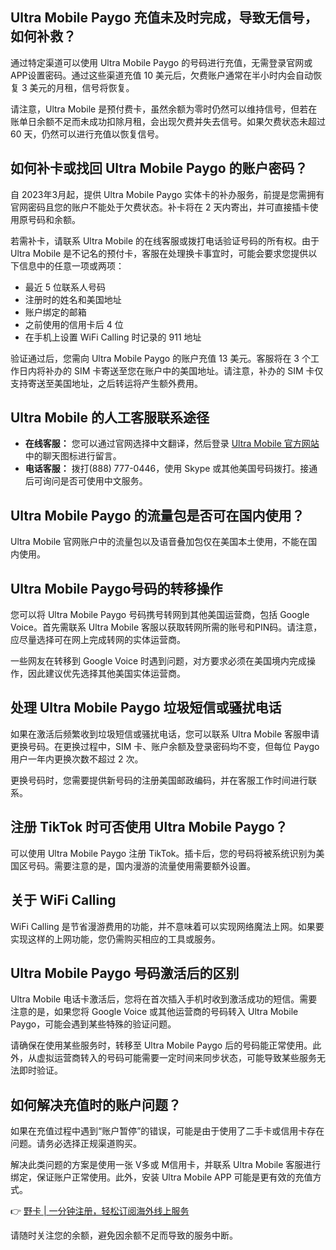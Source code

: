 ## Ultra Mobile Paygo 充值未及时完成，导致无信号，如何补救？

通过特定渠道可以使用 Ultra Mobile Paygo 的号码进行充值，无需登录官网或APP设置密码。通过这些渠道充值 10 美元后，欠费账户通常在半小时内会自动恢复 3 美元的月租，信号将恢复。

请注意，Ultra Mobile 是预付费卡，虽然余额为零时仍然可以维持信号，但若在账单日余额不足而未成功扣除月租，会出现欠费并失去信号。如果欠费状态未超过 60 天，仍然可以进行充值以恢复信号。

## 如何补卡或找回 Ultra Mobile Paygo 的账户密码？

自 2023年3月起，提供 Ultra Mobile Paygo 实体卡的补办服务，前提是您需拥有官网密码且您的账户不能处于欠费状态。补卡将在 2 天内寄出，并可直接插卡使用原号码和余额。

若需补卡，请联系 Ultra Mobile 的在线客服或拨打电话验证号码的所有权。由于 Ultra Mobile 是不记名的预付卡，客服在处理换卡事宜时，可能会要求您提供以下信息中的任意一项或两项：

- 最近 5 位联系人号码
- 注册时的姓名和美国地址
- 账户绑定的邮箱
- 之前使用的信用卡后 4 位
- 在手机上设置 WiFi Calling 时记录的 911 地址

验证通过后，您需向 Ultra Mobile Paygo 的账户充值 13 美元。客服将在 3 个工作日内将补办的 SIM 卡寄送至您在账户中的美国地址。请注意，补办的 SIM 卡仅支持寄送至美国地址，之后转运将产生额外费用。

## Ultra Mobile 的人工客服联系途径

- **在线客服：** 您可以通过官网选择中文翻译，然后登录 [Ultra Mobile 官方网站](https://my.ultramobile.com/paygo/activation) 中的聊天图标进行留言。
- **电话客服：** 拨打(888) 777-0446，使用 Skype 或其他美国号码拨打。接通后可询问是否可使用中文服务。

## Ultra Mobile Paygo 的流量包是否可在国内使用？

Ultra Mobile 官网账户中的流量包以及语音叠加包仅在美国本土使用，不能在国内使用。

## Ultra Mobile Paygo号码的转移操作

您可以将 Ultra Mobile Paygo 号码携号转网到其他美国运营商，包括 Google Voice。首先需联系 Ultra Mobile 客服以获取转网所需的账号和PIN码。请注意，应尽量选择可在网上完成转网的实体运营商。

一些网友在转移到 Google Voice 时遇到问题，对方要求必须在美国境内完成操作，因此建议优先选择其他美国实体运营商。

## 处理 Ultra Mobile Paygo 垃圾短信或骚扰电话

如果在激活后频繁收到垃圾短信或骚扰电话，您可以联系 Ultra Mobile 客服申请更换号码。在更换过程中，SIM 卡、账户余额及登录密码均不变，但每位 Paygo 用户一年内更换次数不超过 2 次。

更换号码时，您需要提供新号码的注册美国邮政编码，并在客服工作时间进行联系。

## 注册 TikTok 时可否使用 Ultra Mobile Paygo？

可以使用 Ultra Mobile Paygo 注册 TikTok。插卡后，您的号码将被系统识别为美国区号码。需要注意的是，国内漫游的流量使用需要额外设置。

## 关于 WiFi Calling

WiFi Calling 是节省漫游费用的功能，并不意味着可以实现网络魔法上网。如果要实现这样的上网功能，您仍需购买相应的工具或服务。

## Ultra Mobile Paygo 号码激活后的区别

Ultra Mobile 电话卡激活后，您将在首次插入手机时收到激活成功的短信。需要注意的是，如果您将 Google Voice 或其他运营商的号码转入 Ultra Mobile Paygo，可能会遇到某些特殊的验证问题。

请确保在使用某些服务时，转移至 Ultra Mobile Paygo 后的号码能正常使用。此外，从虚拟运营商转入的号码可能需要一定时间来同步状态，可能导致某些服务无法即时验证。

## 如何解决充值时的账户问题？

如果在充值过程中遇到“账户暂停”的错误，可能是由于使用了二手卡或信用卡存在问题。请务必选择正规渠道购买。

解决此类问题的方案是使用一张 V多或 M信用卡，并联系 Ultra Mobile 客服进行绑定，保证账户正常使用。此外，安装 Ultra Mobile APP 可能是更有效的充值方式。

👉 [野卡 | 一分钟注册，轻松订阅海外线上服务](https://bit.ly/bewildcard)

请随时关注您的余额，避免因余额不足而导致的服务中断。